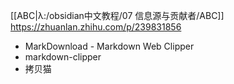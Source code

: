 [[ABC|λ:/obsidian中文教程/07 信息源与贡献者/ABC]]
https://zhuanlan.zhihu.com/p/239831856
- MarkDownload - Markdown Web Clipper
- markdown-clipper
- 拷贝猫